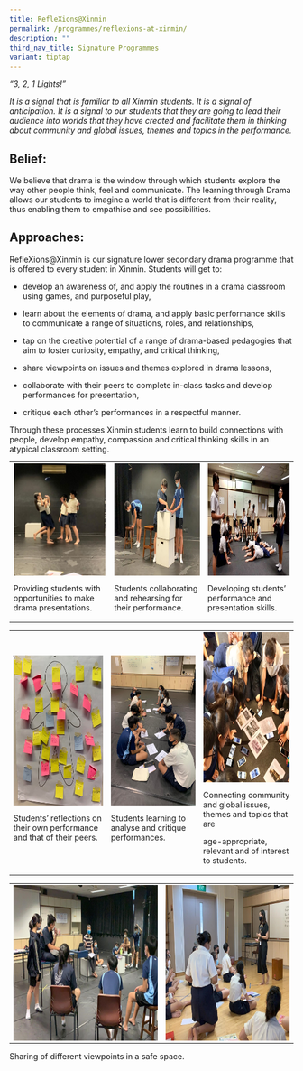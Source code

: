 ```yaml
---
title: RefleXions@Xinmin
permalink: /programmes/reflexions-at-xinmin/
description: ""
third_nav_title: Signature Programmes
variant: tiptap
---
```

<p><em>“3, 2, 1 Lights!”</em></p><p><em>It is a signal that is familiar to all Xinmin students. It is a signal of anticipation. It is a signal to our students that they are going to lead their audience into worlds that they have created and facilitate them in thinking about community and global issues, themes and topics in the performance.</em></p><h2>Belief:</h2><p>We believe that drama is the window through which students explore the way other people think, feel and communicate. The learning through Drama allows our students to imagine a world that is different from their reality, thus enabling them to empathise and see possibilities.</p><h2>Approaches:</h2><p>RefleXions@Xinmin is our signature lower secondary drama programme that is offered to every student in Xinmin. Students will get to:</p><ul data-tight="true" class="tight"><li><p>develop an awareness of, and apply the routines in a drama classroom using games, and purposeful play,</p></li><li><p>learn about the elements of drama, and apply basic performance skills to communicate a range of situations, roles, and relationships,</p></li><li><p>tap on the creative potential of a range of drama-based pedagogies that aim to foster curiosity, empathy, and critical thinking,</p></li><li><p>share viewpoints on issues and themes explored in drama lessons,</p></li><li><p>collaborate with their peers to complete in-class tasks and develop performances for presentation,</p></li><li><p>critique each other’s performances in a respectful manner.</p></li></ul><p>Through these processes Xinmin students learn to build connections with people, develop empathy, compassion and critical thinking skills in an atypical classroom setting.</p><table><tbody><tr><td rowspan="1" colspan="1"><div class="isomer-image-wrapper"><img style="margin: auto; outline: 0px; padding: 0px; border: none; max-width: 100%; clear: both; display: block; width: 162px; height: 199px;" height="auto" width="100%" alt="Reflexions_1.jpg" src="/images/Reflexions_1.jpeg"></div><p>Providing students with opportunities to make drama presentations.</p></td><td rowspan="1" colspan="1"><div class="isomer-image-wrapper"><img style="margin: auto; outline: 0px; padding: 0px; border: none; max-width: 100%; clear: both; display: block; width: 231px; height: 199px;" height="auto" width="100%" alt="Reflexions_2.jpg" src="/images/Reflexions_2.jpeg"></div><p>Students collaborating and rehearsing for their performance.</p></td><td rowspan="1" colspan="1"><div class="isomer-image-wrapper"><img style="margin: auto; outline: 0px; padding: 0px; border: none; max-width: 100%; clear: both; display: block; width: 351px; height: 199px;" height="auto" width="100%" alt="Reflexions_3.png" src="/images/Reflexions_3.png"></div><p>Developing students’ performance and presentation skills.</p></td></tr></tbody></table><table><tbody><tr><td rowspan="1" colspan="1"><div class="isomer-image-wrapper"><img style="margin: auto; outline: 0px; padding: 0px; border: none; max-width: 100%; clear: both; display: block; width: 287px; height: 266px;" height="auto" width="100%" alt="Reflexions_4.png" src="/images/Reflexions_4.png"></div><p>Students’ reflections on their own performance and that of their peers.</p></td><td rowspan="1" colspan="1"><div class="isomer-image-wrapper"><img style="margin: auto; outline: 0px; padding: 0px; border: none; max-width: 100%; clear: both; display: block; width: 200px; height: 266px;" height="auto" width="100%" alt="Reflexions_5.jpg" src="/images/Reflexions_5.jpeg"></div><p>Students learning to analyse and critique performances.</p></td><td rowspan="1" colspan="1"><div class="isomer-image-wrapper"><img style="margin: auto; outline: 0px; padding: 0px; border: none; max-width: 100%; clear: both; display: block; width: 308px; height: 266px;" height="auto" width="100%" alt="Reflexions_6.png" src="/images/Reflexions_6.png"></div><p>Connecting community and global issues, themes and topics that are&nbsp;</p><p>age-appropriate, relevant and of interest to students.</p></td></tr></tbody></table><table><tbody><tr><td rowspan="1" colspan="1"><div class="isomer-image-wrapper"><img style="margin: auto; outline: 0px; padding: 0px; border: none; max-width: 100%; clear: both; display: block; width: 421px; height: 276px;" height="auto" width="100%" alt="Reflexions_7.jpg" src="/images/Reflexions_7.jpeg"></div></td><td rowspan="1" colspan="1"><div class="isomer-image-wrapper"><img style="margin: auto; outline: 0px; padding: 0px; border: none; max-width: 100%; clear: both; display: block; width: 361px; height: 276px;" height="auto" width="100%" alt="Reflexions_8.jpg" src="/images/Reflexions_8.jpeg"></div></td></tr></tbody></table><p>Sharing of different viewpoints in a safe space.</p>